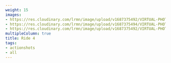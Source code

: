 ```yaml
---
weight: 15
images:
- https://res.cloudinary.com/lrmn/image/upload/v1687375492/VIRTUAL-PHOTOGRAPHY/ride4/r2_wqingh.png
- https://res.cloudinary.com/lrmn/image/upload/v1687375494/VIRTUAL-PHOTOGRAPHY/ride4/r5_g29oin.png
- https://res.cloudinary.com/lrmn/image/upload/v1687375492/VIRTUAL-PHOTOGRAPHY/ride4/r4_rhk5pf.png
multipleColumn: true
title: Ride 4
tags:
- actionshots
- all
---
```

